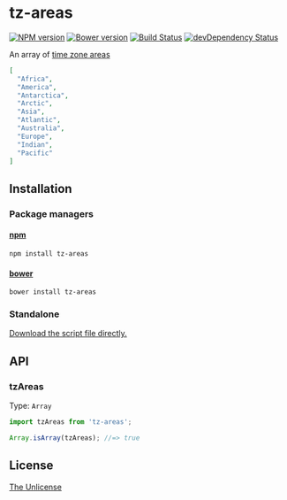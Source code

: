 # tz-areas

[![NPM version](https://img.shields.io/npm/v/tz-areas.svg)](https://www.npmjs.com/package/tz-areas)
[![Bower version](https://img.shields.io/bower/v/tz-areas.svg)](https://github.com/shinnn/tz-areas/releases)
[![Build Status](https://travis-ci.org/shinnn/tz-areas.svg?branch=master)](https://travis-ci.org/shinnn/tz-areas)
[![devDependency Status](https://david-dm.org/shinnn/tz-areas/dev-status.svg)](https://david-dm.org/shinnn/tz-areas#info=devDependencies)

An array of [time zone areas](https://en.wikipedia.org/wiki/Tz_database#Area)

```json
[
  "Africa",
  "America",
  "Antarctica",
  "Arctic",
  "Asia",
  "Atlantic",
  "Australia",
  "Europe",
  "Indian",
  "Pacific"
]
```

## Installation

### Package managers

#### [npm](https://www.npmjs.com/)

```
npm install tz-areas
```

#### [bower](https://bower.io/)

```
bower install tz-areas
```

### Standalone

[Download the script file directly.](https://raw.githubusercontent.com/shinnn/tz-areas/master/browser.js)

## API

### tzAreas

Type: `Array`  

```javascript
import tzAreas from 'tz-areas';

Array.isArray(tzAreas); //=> true
```

## License

[The Unlicense](./LICENSE)
